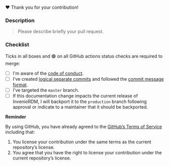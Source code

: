 :heart: Thank you for your contribution!

### Description

> Please describe briefly your pull request.



### Checklist

Ticks in all boxes and 🟢 on all GitHub actions status checks are required to merge:

- [ ] I'm aware of the [code of conduct](https://inveniordm.docs.cern.ch/contribute/code-of-conduct/).
- [ ] I've created [logical separate commits](https://inveniordm.docs.cern.ch/develop/best-practices/commits/#commits) and followed the [commit message format](https://inveniordm.docs.cern.ch/develop/best-practices/commits/#commit-message).
- [ ] I've targeted the `master` branch.
- [ ] If this documentation change impacts the current release of InvenioRDM, I will backport it to the `production` branch following approval or indicate to a maintainer that it should be backported.

**Reminder**

By using GitHub, you have already agreed to the [GitHub’s Terms of Service](https://help.github.com/articles/github-terms-of-service/#6-contributions-under-repository-license) including that:

1. You license your contribution under the same terms as the current repository’s license.
2. You agree that you have the right to license your contribution under the current repository’s license.
